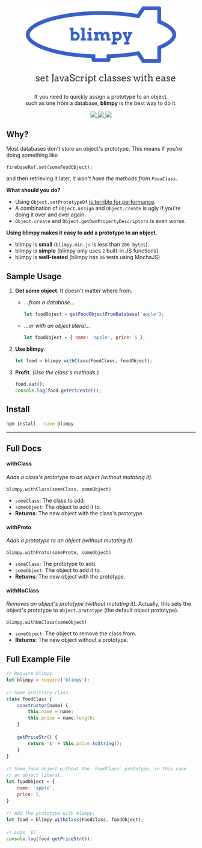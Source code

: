 <div align="center">
    <h1>
        <img width=400 src="./blimpy.png" alt="blimpy blimp"/>
    </h1>
    <p>
      If you need to quickly assign a prototype to an object,
      <br/>
      such as one from a database, <strong>blimpy</strong> is the best way to do it.
    </p>
    <p>
        <a href="https://www.npmjs.com/package/blimpy">
            <img src="https://img.shields.io/npm/v/blimpy.svg" />
        </a>
        <a href="https://www.travis-ci.org/skunkmb/blimpy">
            <img src="https://img.shields.io/travis/skunkmb/blimpy.svg" />
        </a>
        <a href="https://github.com/skunkmb/blimpy/blob/master/license.txt">
            <img src="https://img.shields.io/github/license/skunkmb/blimpy.svg" />
        </a>
    </p>
</div>


## Why?

Most databases don't store an object's prototype. This means if you're doing something like  

`firebaseRef.set(someFoodObject);`

and then retrieving it later, *it won't have the methods from `FoodClass`*.

**What should you do?**

 - Using `Object.setPrototypeOf` [is terrible for performance](https://developer.mozilla.org/en-US/docs/Web/JavaScript/Reference/Global_Objects/Object/setPrototypeOf).
 - A combination of `Object.assign` and `Object.create` is ugly if you're doing it over and over again.
 - `Object.create` and `Object.getOwnPropertyDescriptors` is even worse.

**Using blimpy makes it easy to add a prototype to an object.**

 - blimpy is **small** (`blimpy.min.js` is less than `200 bytes`).
 - blimpy is **simple** (blimpy only uses `2` built-in JS functions).
 - blimpy is **well-tested** (blimpy has `16` tests using MochaJS)

## Sample Usage

 1. **Get some object**. It doesn't matter where from.

     - *…from a database…*

       ```js
       let foodObject = getFoodObjectFromDatabase('apple');
       ```

     - *…or with an object literal…*

       ```js
       let foodObject = { name: 'apple', price: 5 };
       ```

 2. **Use blimpy**.

    ```js
    let food = blimpy.withClass(FoodClass, foodObject);
    ```

 3. **Profit**. *(Use the class's methods.)*

    ```js
    food.eat();
    console.log(food.getPriceStr());
    ```

## Install

```bash
npm install --save blimpy
```

---

## Full Docs

#### withClass

*Adds a class's prototype to an object (without mutating it).*

`blimpy.withClass(someClass, someObject)`

 - `someClass`: The class to add.
 - `someObject`: The object to add it to.
 - **Returns**: The new object with the class's prototype.

#### withProto

*Adds a prototype to an object (without mutating it).*

`blimpy.withProto(someProto, someObject)`

 - `someClass`: The prototype to add.
 - `someObject`: The object to add it to.
 - **Returns**: The new object with the prototype.

#### withNoClass

*Removes an object's prototype (without mutating it).* Actually, this sets the object's prototype to `Object.prototype` (the default object prototype).

`blimpy.withNoClass(someObject)`

 - `someObject`: The object to remove the class from.
 - **Returns**: The new object without a prototype.

## Full Example File

```js
// Require blimpy.
let blimpy = require('blimpy');

// Some arbitrary class.
class FoodClass {
    constructor(name) {
        this.name = name;
        this.price = name.length;
    }

    getPriceStr() {
        return '$' + this.price.toString();
    }
}

// Some food object without the `FoodClass` prototype, in this case
// an object literal.
let foodObject = {
    name: 'apple',
    price: 5,
}

// Add the prototype with blimpy.
let food = blimpy.withClass(FoodClass, foodObject);

// Logs `$5`.
console.log(food.getPriceStr());
```
